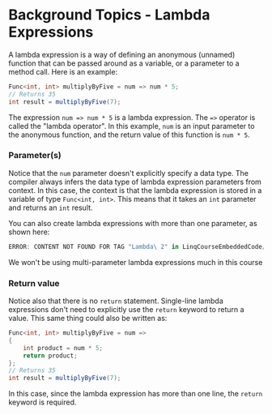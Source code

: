 [//]: # (GENERATED FILE -- DO NOT EDIT)
# Background Topics - Lambda Expressions

A lambda expression is a way of defining an anonymous (unnamed) function that can be passed around as a variable, or a parameter to a method call. Here is an example:

```csharp
Func<int, int> multiplyByFive = num => num * 5;
// Returns 35
int result = multiplyByFive(7);
```

The expression `num => num * 5` is a lambda expression. The `=>` operator is called the "lambda operator". In this example, `num` is an input parameter to the anonymous function, and the return value of this function is `num * 5`.

### Parameter(s)
Notice that the `num` parameter doesn't explicitly specify a data type. The compiler always infers the data type of lambda expression parameters from context. In this case, the context is that the lambda expression is stored in a variable of type `Func<int, int>`. This means that it takes an `int` parameter and returns an `int` result.

You can also create lambda expressions with more than one parameter, as shown here:

```csharp
ERROR: CONTENT NOT FOUND FOR TAG "Lambda\ 2" in LinqCourseEmbeddedCode/Background1.cs
```

We won't be using multi-parameter lambda expressions much in this course

### Return value
Notice also that there is no `return` statement. Single-line lambda expressions don't need to explicitly use the `return` keyword to return a value. This same thing could also be written as:

```csharp
Func<int, int> multiplyByFive = num =>
{
    int product = num * 5;
    return product;
};
// Returns 35
int result = multiplyByFive(7);
```

In this case, since the lambda expression has more than one line, the `return` keyword is required.